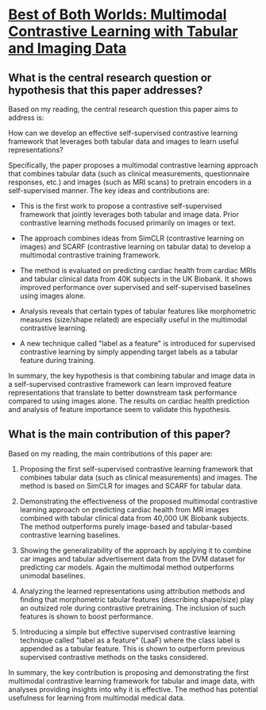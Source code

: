 # [Best of Both Worlds: Multimodal Contrastive Learning with Tabular and   Imaging Data](https://arxiv.org/abs/2303.14080)

## What is the central research question or hypothesis that this paper addresses?

 Based on my reading, the central research question this paper aims to address is:

How can we develop an effective self-supervised contrastive learning framework that leverages both tabular data and images to learn useful representations? 

Specifically, the paper proposes a multimodal contrastive learning approach that combines tabular data (such as clinical measurements, questionnaire responses, etc.) and images (such as MRI scans) to pretrain encoders in a self-supervised manner. The key ideas and contributions are:

- This is the first work to propose a contrastive self-supervised framework that jointly leverages both tabular and image data. Prior contrastive learning methods focused primarily on images or text. 

- The approach combines ideas from SimCLR (contrastive learning on images) and SCARF (contrastive learning on tabular data) to develop a multimodal contrastive training framework.

- The method is evaluated on predicting cardiac health from cardiac MRIs and tabular clinical data from 40K subjects in the UK Biobank. It shows improved performance over supervised and self-supervised baselines using images alone.

- Analysis reveals that certain types of tabular features like morphometric measures (size/shape related) are especially useful in the multimodal contrastive learning. 

- A new technique called "label as a feature" is introduced for supervised contrastive learning by simply appending target labels as a tabular feature during training.

In summary, the key hypothesis is that combining tabular and image data in a self-supervised contrastive framework can learn improved feature representations that translate to better downstream task performance compared to using images alone. The results on cardiac health prediction and analysis of feature importance seem to validate this hypothesis.


## What is the main contribution of this paper?

 Based on my reading, the main contributions of this paper are:

1. Proposing the first self-supervised contrastive learning framework that combines tabular data (such as clinical measurements) and images. The method is based on SimCLR for images and SCARF for tabular data.

2. Demonstrating the effectiveness of the proposed multimodal contrastive learning approach on predicting cardiac health from MR images combined with tabular clinical data from 40,000 UK Biobank subjects. The method outperforms purely image-based and tabular-based contrastive learning baselines.

3. Showing the generalizability of the approach by applying it to combine car images and tabular advertisement data from the DVM dataset for predicting car models. Again the multimodal method outperforms unimodal baselines.

4. Analyzing the learned representations using attribution methods and finding that morphometric tabular features (describing shape/size) play an outsized role during contrastive pretraining. The inclusion of such features is shown to boost performance.

5. Introducing a simple but effective supervised contrastive learning technique called "label as a feature" (LaaF) where the class label is appended as a tabular feature. This is shown to outperform previous supervised contrastive methods on the tasks considered.

In summary, the key contribution is proposing and demonstrating the first multimodal contrastive learning framework for tabular and image data, with analyses providing insights into why it is effective. The method has potential usefulness for learning from multimodal medical data.
